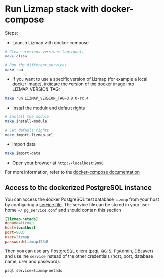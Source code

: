 # Run Lizmap stack with docker-compose
Steps:

- Launch Lizmap with docker-compose

```bash
# Clean previous versions (optional)
make clean

# Run the different services
make run
```
- If you want to use a specific version of Lizmap (for example a local docker image), indicate the version of the docker image into LIZMAP_VERSION_TAG:

```bash
make run LIZMAP_VERSION_TAG=3.8.0-rc.4
```

- Install the module and default rights

```bash
# install the module
make install-module

# Set default rights
make import-lizmap-acl
```

- import data

```bash
make import-data
```

- Open your browser at `http://localhost:9090`

For more information, refer to the [docker-compose documentation](https://docs.docker.com/compose/)

## Access to the dockerized PostgreSQL instance

You can access the docker PostgreSQL test database `lizmap` from your host by configuring a
[service file](https://docs.qgis.org/latest/en/docs/user_manual/managing_data_source/opening_data.html#postgresql-service-connection-file).
The service file can be stored in your user home `~/.pg_service.conf` and should contain this section

```ini
[lizmap-netads]
dbname=lizmap
host=localhost
port=9033
user=lizmap
password=lizmap1234!
```

Then you can use any PostgreSQL client (psql, QGIS, PgAdmin, DBeaver) and use the `service`
instead of the other credentials (host, port, database name, user and password).

```bash
psql service=lizmap-netads
```
